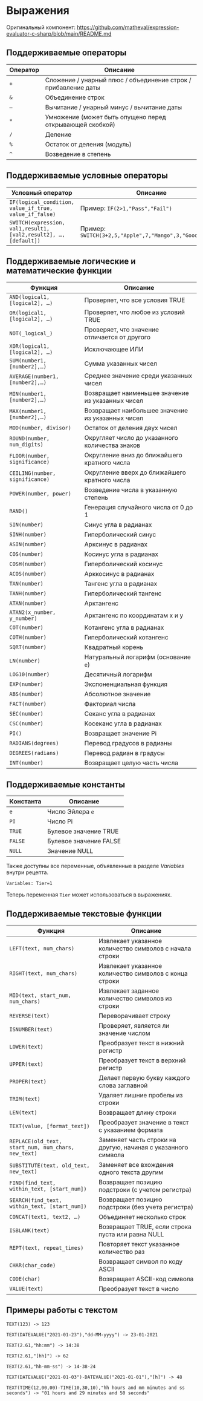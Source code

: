 ﻿# Выражения

Оригинальный компонент: <https://github.com/matheval/expression-evaluator-c-sharp/blob/main/README.md>

## Поддерживаемые операторы

| Оператор | Описание                                                                 |
| -------- | ------------------------------------------------------------------------ |
| `+`      | Сложение / унарный плюс / объединение строк / прибавление даты           |
| `&`      | Объединение строк                                                        |
| `–`      | Вычитание / унарный минус / вычитание даты                               |
| `*`      | Умножение (может быть опущено перед открывающей скобкой)                 |
| `/`      | Деление                                                                  |
| `%`      | Остаток от деления (модуль)                                              |
| `^`      | Возведение в степень                                                     |

## Поддерживаемые условные операторы

| Условный оператор                                               | Описание                                                  |
| --------------------------------------------------------------- | --------------------------------------------------------- |
| `IF(logical_condition, value_if_true, value_if_false)`          | Пример: `IF(2>1,"Pass","Fail")`                           |
| `SWITCH(expression, val1,result1, [val2,result2], …, [default])`| Пример: `SWITCH(3+2,5,"Apple",7,"Mango",3,"Good","N/A")`  |

## Поддерживаемые логические и математические функции

| Функция                          | Описание                                                                        |
| -------------------------------- | ------------------------------------------------------------------------------- |
| `AND(logical1, [logical2], …)`   | Проверяет, что все условия TRUE                                                 |
| `OR(logical1, [logical2], …)`    | Проверяет, что любое из условий TRUE                                            |
| `NOT(_logical_)`                 | Проверяет, что значение отличается от другого                                   |
| `XOR(logical1, [logical2], …)`   | Исключающее ИЛИ                                                                 |
| `SUM(number1, [number2],…)`      | Сумма указанных чисел                                                           |
| `AVERAGE(number1, [number2],…)`  | Среднее значение среди указанных чисел                                          |
| `MIN(number1, [number2],…)`      | Возвращает наименьшее значение из указанных чисел                               |
| `MAX(number1, [number2],…)`      | Возвращает наибольшее значение из указанных чисел                               |
| `MOD(number, divisor)`           | Остаток от деления двух чисел                                                   |
| `ROUND(number, num_digits)`      | Округляет число до указанного количества знаков                                 |
| `FLOOR(number, significance)`    | Округление вниз до ближайшего кратного числа                                    |
| `CEILING(number, significance)`  | Округление вверх до ближайшего кратного числа                                   |
| `POWER(number, power)`           | Возведение числа в указанную степень                                            |
| `RAND()`                         | Генерация случайного числа от 0 до 1                                            |
| `SIN(number)`                    | Синус угла в радианах                                                           |
| `SINH(number)`                   | Гиперболический синус                                                           |
| `ASIN(number)`                   | Арксинус в радианах                                                             |
| `COS(number)`                    | Косинус угла в радианах                                                         |
| `COSH(number)`                   | Гиперболический косинус                                                         |
| `ACOS(number)`                   | Арккосинус в радианах                                                           |
| `TAN(number)`                    | Тангенс угла в радианах                                                         |
| `TANH(number)`                   | Гиперболический тангенс                                                         |
| `ATAN(number)`                   | Арктангенс                                                                      |
| `ATAN2(x_number, y_number)`      | Арктангенс по координатам x и y                                                 |
| `COT(number)`                    | Котангенс угла в радианах                                                       |
| `COTH(number)`                   | Гиперболический котангенс                                                       |
| `SQRT(number)`                   | Квадратный корень                                                               |
| `LN(number)`                     | Натуральный логарифм (основание `e`)                                            |
| `LOG10(number)`                  | Десятичный логарифм                                                             |
| `EXP(number)`                    | Экспоненциальная функция                                                        |
| `ABS(number)`                    | Абсолютное значение                                                             |
| `FACT(number)`                   | Факториал числа                                                                 |
| `SEC(number)`                    | Секанс угла в радианах                                                          |
| `CSC(number)`                    | Косеканс угла в радианах                                                        |
| `PI()`                           | Возвращает значение Pi                                                          |
| `RADIANS(degrees)`               | Перевод градусов в радианы                                                     |
| `DEGREES(radians)`               | Перевод радиан в градусы                                                       |
| `INT(number)`                    | Возвращает целую часть числа                                                    |

## Поддерживаемые константы

| Константа | Описание               |
| --------- | ---------------------- |
| `e`       | Число Эйлера `e`       |
| `PI`      | Число Pi               |
| `TRUE`    | Булевое значение TRUE  |
| `FALSE`   | Булевое значение FALSE |
| `NULL`    | Значение NULL          |

Также доступны все переменные, объявленные в разделе *Variables* внутри рецепта.

```
Variables: Tier=1
```

Теперь переменная `Tier` может использоваться в выражениях.

## Поддерживаемые текстовые функции

| Функция                                          | Описание                                                                     |
| ------------------------------------------------ | -----------------------------------------------------------------------------|
| `LEFT(text, num_chars)`                          | Извлекает указанное количество символов с начала строки                      |
| `RIGHT(text, num_chars)`                         | Извлекает указанное количество символов с конца строки                       |
| `MID(text, start_num, num_chars)`                | Извлекает заданное количество символов из строки                             |
| `REVERSE(text)`                                  | Переворачивает строку                                                        |
| `ISNUMBER(text)`                                 | Проверяет, является ли значение числом                                       |
| `LOWER(text)`                                    | Преобразует текст в нижний регистр                                           |
| `UPPER(text)`                                    | Преобразует текст в верхний регистр                                          |
| `PROPER(text)`                                   | Делает первую букву каждого слова заглавной                                 |
| `TRIM(text)`                                     | Удаляет лишние пробелы из строки                                             |
| `LEN(text)`                                      | Возвращает длину строки                                                      |
| `TEXT(value, [format_text])`                     | Преобразует значение в текст с указанием формата                             |
| `REPLACE(old_text, start_num, num_chars, new_text)` | Заменяет часть строки на другую, начиная с указанного символа               |
| `SUBSTITUTE(text, old_text, new_text)`           | Заменяет все вхождения одного текста другим                                  |
| `FIND(find_text, within_text, [start_num])`      | Возвращает позицию подстроки (с учетом регистра)                             |
| `SEARCH(find_text, within_text, [start_num])`    | Возвращает позицию подстроки (без учета регистра)                           |
| `CONCAT(text1, text2, …)`                        | Объединяет несколько строк                                                   |
| `ISBLANK(text)`                                  | Возвращает TRUE, если строка пуста или равна NULL                           |
| `REPT(text, repeat_times)`                       | Повторяет текст указанное количество раз                                    |
| `CHAR(char_code)`                                | Возвращает символ по коду ASCII                                             |
| `CODE(char)`                                     | Возвращает ASCII-код символа                                                |
| `VALUE(text)`                                    | Преобразует текст в число                                                   |

## Примеры работы с текстом

```
TEXT(123) -> 123

TEXT(DATEVALUE("2021-01-23"),"dd-MM-yyyy") -> 23-01-2021

TEXT(2.61,"hh:mm") -> 14:38

TEXT(2.61,"[hh]") -> 62

TEXT(2.61,"hh-mm-ss") -> 14-38-24

TEXT(DATEVALUE("2021-01-03")-DATEVALUE("2021-01-01"),"[h]") -> 48

TEXT(TIME(12,00,00)-TIME(10,30,10),"hh hours and mm minutes and ss seconds") -> "01 hours and 29 minutes and 50 seconds"
```